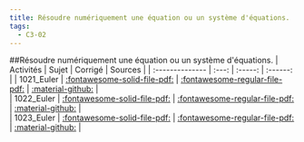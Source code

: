```yaml
---
title: Résoudre numériquement une équation ou un système d'équations. 
tags:
  - C3-02
---
```

[comment]: <> (Généré automatiquement par make_all_activitess.py, creation_fichiers_activites)

##Résoudre numériquement une équation ou un système d'équations. 
| Activités | Sujet | Corrigé | Sources  | 
| :-------------- | :---: | :-----: | :------: | 
| 1021_Euler | [:fontawesome-solid-file-pdf:](https://github.com/xpessoles/ALL_PDF/blob/main/PDF/C3_02_1021_Euler_Sujet.pdf) | [:fontawesome-regular-file-pdf:](https://github.com/xpessoles/ALL_PDF/blob/main/PDF/C3_02_1021_Euler_Corrige.pdf) | [:material-github:](https://github.com/xpessoles/ExercicesCompetences/tree/main/C3_ResolutionNumerique/C3_02_Euler/1021_Euler) |  
| 1022_Euler | [:fontawesome-solid-file-pdf:](https://github.com/xpessoles/ALL_PDF/blob/main/PDF/C3_02_1022_Euler_Sujet.pdf) | [:fontawesome-regular-file-pdf:](https://github.com/xpessoles/ALL_PDF/blob/main/PDF/C3_02_1022_Euler_Corrige.pdf) | [:material-github:](https://github.com/xpessoles/ExercicesCompetences/tree/main/C3_ResolutionNumerique/C3_02_Euler/1022_Euler) |  
| 1023_Euler | [:fontawesome-solid-file-pdf:](https://github.com/xpessoles/ALL_PDF/blob/main/PDF/C3_02_1023_Euler_Sujet.pdf) | [:fontawesome-regular-file-pdf:](https://github.com/xpessoles/ALL_PDF/blob/main/PDF/C3_02_1023_Euler_Corrige.pdf) | [:material-github:](https://github.com/xpessoles/ExercicesCompetences/tree/main/C3_ResolutionNumerique/C3_02_Euler/1023_Euler) |  

